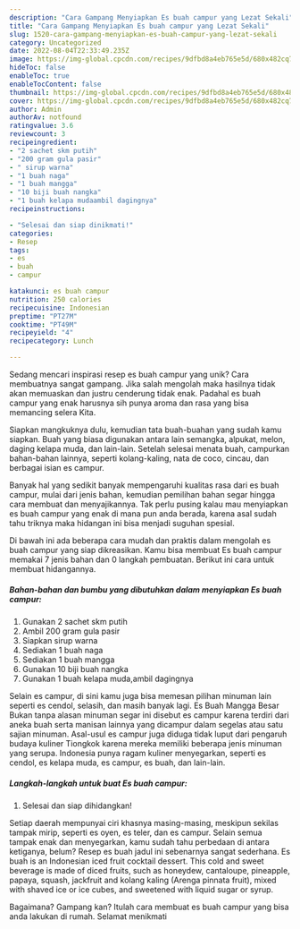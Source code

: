 ```yaml
---
description: "Cara Gampang Menyiapkan Es buah campur yang Lezat Sekali"
title: "Cara Gampang Menyiapkan Es buah campur yang Lezat Sekali"
slug: 1520-cara-gampang-menyiapkan-es-buah-campur-yang-lezat-sekali
category: Uncategorized
date: 2022-08-04T22:33:49.235Z
image: https://img-global.cpcdn.com/recipes/9dfbd8a4eb765e5d/680x482cq70/es-buah-campur-foto-resep-utama.jpg
hideToc: false
enableToc: true
enableTocContent: false
thumbnail: https://img-global.cpcdn.com/recipes/9dfbd8a4eb765e5d/680x482cq70/es-buah-campur-foto-resep-utama.jpg
cover: https://img-global.cpcdn.com/recipes/9dfbd8a4eb765e5d/680x482cq70/es-buah-campur-foto-resep-utama.jpg
author: Admin
authorAv: notfound
ratingvalue: 3.6
reviewcount: 3
recipeingredient:
- "2 sachet skm putih"
- "200 gram gula pasir"
- " sirup warna"
- "1 buah naga"
- "1 buah mangga"
- "10 biji buah nangka"
- "1 buah kelapa mudaambil dagingnya"
recipeinstructions:

- "Selesai dan siap dinikmati!"
categories:
- Resep
tags:
- es
- buah
- campur

katakunci: es buah campur 
nutrition: 250 calories
recipecuisine: Indonesian
preptime: "PT27M"
cooktime: "PT49M"
recipeyield: "4"
recipecategory: Lunch

---
```





Sedang mencari inspirasi resep es buah campur yang unik? Cara membuatnya sangat gampang. Jika salah mengolah maka hasilnya tidak akan memuaskan dan justru cenderung tidak enak. Padahal es buah campur yang enak harusnya sih punya aroma dan rasa yang bisa memancing selera Kita.





Siapkan mangkuknya dulu, kemudian tata buah-buahan yang sudah kamu siapkan. Buah yang biasa digunakan antara lain semangka, alpukat, melon, daging kelapa muda, dan lain-lain. Setelah selesai menata buah, campurkan bahan-bahan lainnya, seperti kolang-kaling, nata de coco, cincau, dan berbagai isian es campur.

Banyak hal yang sedikit banyak mempengaruhi kualitas rasa dari es buah campur, mulai dari jenis bahan, kemudian pemilihan bahan segar hingga cara membuat dan menyajikannya. Tak perlu pusing kalau mau menyiapkan es buah campur yang enak di mana pun anda berada, karena asal sudah tahu triknya maka hidangan ini bisa menjadi suguhan spesial.






Di bawah ini ada beberapa cara mudah dan praktis dalam mengolah es buah campur yang siap dikreasikan. Kamu bisa membuat Es buah campur memakai 7 jenis bahan dan 0 langkah pembuatan. Berikut ini cara untuk membuat hidangannya.

<!--inarticleads1-->

##### Bahan-bahan dan bumbu yang dibutuhkan dalam menyiapkan Es buah campur:

1. Gunakan 2 sachet skm putih
1. Ambil 200 gram gula pasir
1. Siapkan  sirup warna
1. Sediakan 1 buah naga
1. Sediakan 1 buah mangga
1. Gunakan 10 biji buah nangka
1. Gunakan 1 buah kelapa muda,ambil dagingnya


Selain es campur, di sini kamu juga bisa memesan pilihan minuman lain seperti es cendol, selasih, dan masih banyak lagi. Es Buah Mangga Besar Bukan tanpa alasan minuman segar ini disebut es campur karena terdiri dari aneka buah serta manisan lainnya yang dicampur dalam segelas atau satu sajian minuman. Asal-usul es campur juga diduga tidak luput dari pengaruh budaya kuliner Tiongkok karena mereka memiliki beberapa jenis minuman yang serupa. Indonesia punya ragam kuliner menyegarkan, seperti es cendol, es kelapa muda, es campur, es buah, dan lain-lain. 

<!--inarticleads2-->

##### Langkah-langkah untuk buat Es buah campur:


1. Selesai dan siap dihidangkan!

Setiap daerah mempunyai ciri khasnya masing-masing, meskipun sekilas tampak mirip, seperti es oyen, es teler, dan es campur. Selain semua tampak enak dan menyegarkan, kamu sudah tahu perbedaan di antara ketiganya, belum? Resep es buah jadul ini sebenarnya sangat sederhana. Es buah is an Indonesian iced fruit cocktail dessert. This cold and sweet beverage is made of diced fruits, such as honeydew, cantaloupe, pineapple, papaya, squash, jackfruit and kolang kaling (Arenga pinnata fruit), mixed with shaved ice or ice cubes, and sweetened with liquid sugar or syrup. 

Bagaimana? Gampang kan? Itulah cara membuat es buah campur yang bisa anda lakukan di rumah. Selamat menikmati
